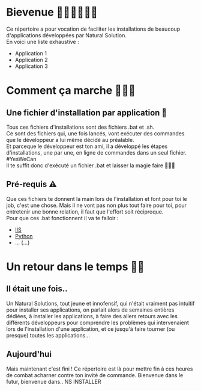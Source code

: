 # Bievenue 🙋🏻‍♂️🙋🏻‍♀️
Ce répertoire a pour vocation de faciliter les installations de beaucoup d'applications développées par Natural Solution.  
En voici une liste exhaustive :
- Application 1
- Application 2
- Application 3

# Comment ça marche 👩🏻‍🏫
## Une fichier d'installation par application 📁
Tous ces fichiers d'installations sont des fichiers .bat et .sh.  
Ce sont des fichiers qui, une fois lancés, vont exécuter des commandes que le développeur a lui même décidé au préalable.  
Et parceque le développeur est ton ami, il a développé les étapes d'installations, une par une, en ligne de commandes dans un seul fichier. #YesWeCan  
Il te suffit donc d'exécuté un fichier .bat et laisser la magie faire 🧙🏻‍♂️  

## Pré-requis ⚠
Que ces fichiers te donnent la main lors de l'installation et font pour toi le job, c'est une chose. Mais il ne vont pas non plus tout faire pour toi, pour entretenir une bonne relation, il faut que l'effort soit réciproque.  
Pour que ces .bat fonctionnent il va te falloir :
- [IIS](https://support.microsoft.com/fr-fr/help/323972/how-to-set-up-your-first-iis-web-site)
- [Python](https://www.python.org/)
- ... (...)

# Un retour dans le temps 👶🏻
## Il était une fois..
Un Natural Solutions, tout jeune et innofensif, qui n'était vraiment pas intuitif pour installer ses applications, on parlait alors de semaines entières dédiées, à installer les applications, à faire des allers retours avec les différents développeurs pour comprendre les problèmes qui intervenaient lors de l'installation d'une application, et ce jusqu'à faire tourner (ou presque) toutes les applications...

## Aujourd'hui 
Mais maintenant c'est fini ! Ce répertoire est là pour mettre fin à ces heures de combat acharner contre ton invité de commande. Bienvenue dans le futur, bienvenue dans.. NS INSTALLER 
